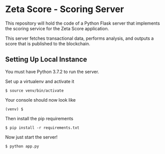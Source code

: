 # Zeta Score - Scoring Server

This repository will hold the code of a Python Flask server that implements the scoring service for the Zeta Score application.

This server fetches transactional data, performs analysis, and outputs a score that is published to the blockchain.

## Setting Up Local Instance

You must have Python 3.7.2 to run the server.

Set up a virtualenv and activate it

`$ source venv/bin/activate`

Your console should now look like

`(venv) $ `

Then install the pip requirements 

`$ pip install -r requirements.txt`

Now just start the server!

`$ python app.py`
